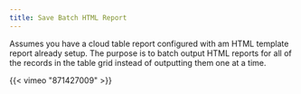 ```yaml
---
title: Save Batch HTML Report
---
```


Assumes you have a cloud table report configured with am HTML template report already setup.  The purpose is to batch output HTML reports for all of the records in the table grid instead of outputting them one at a time.

{{< vimeo "871427009" >}}
